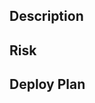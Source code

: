 ## Description
<!-- Briefly describe the changes you've made and link any relevant issues (e.g., "Fixes #123"). -->

<!-- Your content here -->

## Risk
<!-- Discuss potential risks and how they will be mitigated. Consider the impact and whether the changes are safe to rollback. -->

<!-- Your content here -->

## Deploy Plan
<!-- Outline the deployment steps. Specify the order of operations and any considerations that should be made before, during, and after deployment -->

<!-- Your content here -->
